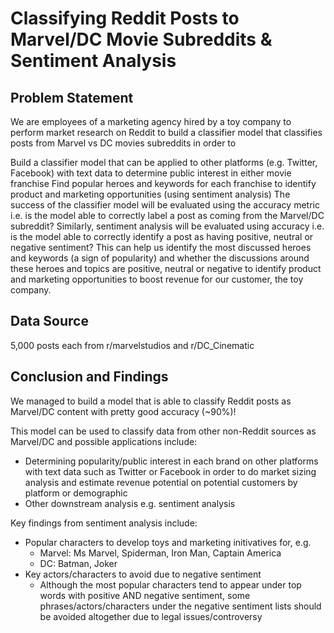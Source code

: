 # Classifying Reddit Posts to Marvel/DC Movie Subreddits & Sentiment Analysis

## Problem Statement
We are employees of a marketing agency hired by a toy company to perform market research on Reddit to build a classifier model that classifies posts from Marvel vs DC movies subreddits in order to

Build a classifier model that can be applied to other platforms (e.g. Twitter, Facebook) with text data to determine public interest in either movie franchise
Find popular heroes and keywords for each franchise to identify product and marketing opportunities (using sentiment analysis)
The success of the classifier model will be evaluated using the accuracy metric i.e. is the model able to correctly label a post as coming from the Marvel/DC subreddit? Similarly, sentiment analysis will be evaluated using accuracy i.e. is the model able to correctly identify a post as having positive, neutral or negative sentiment? This can help us identify the most discussed heroes and keywords (a sign of popularity) and whether the discussions around these heroes and topics are positive, neutral or negative to identify product and marketing opportunities to boost revenue for our customer, the toy company.

## Data Source
5,000 posts each from r/marvelstudios and r/DC_Cinematic

## Conclusion and Findings
We managed to build a model that is able to classify Reddit posts as Marvel/DC content with pretty good accuracy (~90%)!

This model can be used to classify data from other non-Reddit sources as Marvel/DC and possible applications include:
- Determining popularity/public interest in each brand on other platforms with text data such as Twitter or Facebook in order to do market sizing analysis and estimate revenue potential on potential customers by platform or demographic
- Other downstream analysis e.g. sentiment analysis

Key findings from sentiment analysis include:
- Popular characters to develop toys and marketing initivatives for, e.g.
    - Marvel: Ms Marvel, Spiderman, Iron Man, Captain America
    - DC: Batman, Joker
- Key actors/characters to avoid due to negative sentiment
    - Although the most popular characters tend to appear under top words with positive AND negative sentiment, some phrases/actors/characters under the negative sentiment lists should be avoided altogether due to legal issues/controversy
